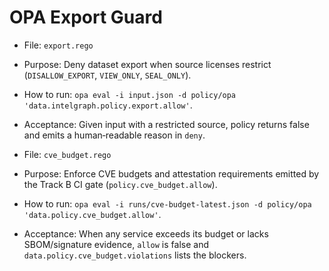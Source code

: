 # OPA Export Guard

- File: `export.rego`
- Purpose: Deny dataset export when source licenses restrict (`DISALLOW_EXPORT`, `VIEW_ONLY`, `SEAL_ONLY`).
- How to run: `opa eval -i input.json -d policy/opa 'data.intelgraph.policy.export.allow'`.
- Acceptance: Given input with a restricted source, policy returns false and emits a human‑readable reason in `deny`.

- File: `cve_budget.rego`
- Purpose: Enforce CVE budgets and attestation requirements emitted by the Track B CI gate (`policy.cve_budget.allow`).
- How to run: `opa eval -i runs/cve-budget-latest.json -d policy/opa 'data.policy.cve_budget.allow'`.
- Acceptance: When any service exceeds its budget or lacks SBOM/signature evidence, `allow` is false and `data.policy.cve_budget.violations` lists the blockers.
